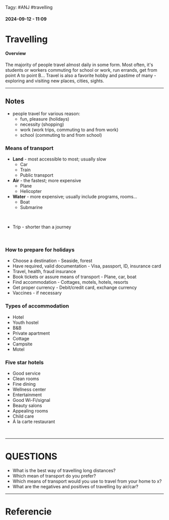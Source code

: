  Tagy: #ANJ #travelling
#### 2024-09-12 - 11:09

# Travelling

#### Overview
The majority of people travel almost daily in some form. Most often, it's students or workers commuting for school or work, run errands, get from point A to point B... Travel is also a favorite hobby and pastime of many - exploring and visiting new places, cities, sights.  

****

## Notes
- people travel for various reason:
	- fun, pleasure (holidays)
	- necessity (shopping)
	- work (work trips, commuting to and from work)
	- school (commuting to and from school)

### **Means of transport**
- **Land** - most accessible to most; usually slow
	- Car
	- Train
	- Public transport
- **Air** - the fastest; more expensive
	- Plane
	- Helicopter
- **Water** - more expensive; usually include programs, rooms...
	- Boat
	- Submarine

<br>

- Trip - shorter than a journey 

<br>

### **How to prepare for holidays**
- Choose a destination - Seaside, forest
- Have required, valid documentation - Visa, passport, ID, insurance card
- Travel, health, fraud insurance
- Book tickets or assure means of transport - Plane, car, boat
- Find accommodation - Cottages, motels, hotels, resorts
- Get proper currency - Debit/credit card, exchange currency
- Vaccines - if necessary

### **Types of accommodation**
- Hotel
- Youth hostel
- B&B
- Private apartment
- Cottage
- Campsite
- Motel

### **Five star hotels**
- Good service
- Clean rooms
- Fine dining
- Wellness center
- Entertainment
- Good Wi-Fi/signal
- Beauty salons
- Appealing rooms
- Child care
- Á la carte restaurant
<br>

****

# QUESTIONS
- What is the best way of travelling long distances?
- Which mean of transport do you prefer?
- Which means of transport would you use to travel from your home to x?
- What are the negatives and positives of travelling by air/car?

****

# Referencie